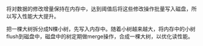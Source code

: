 将对数据的修改增量保持在内存中，达到阈值后将这些修改操作批量写入磁盘，所以写入性能大大提升。

把一棵大树拆分成N棵小树，先写入内存中。随着小树越来越大，将内存中的小树flush到磁盘中，磁盘中的树定期做merge操作，合成一棵大树，以优化读性能。